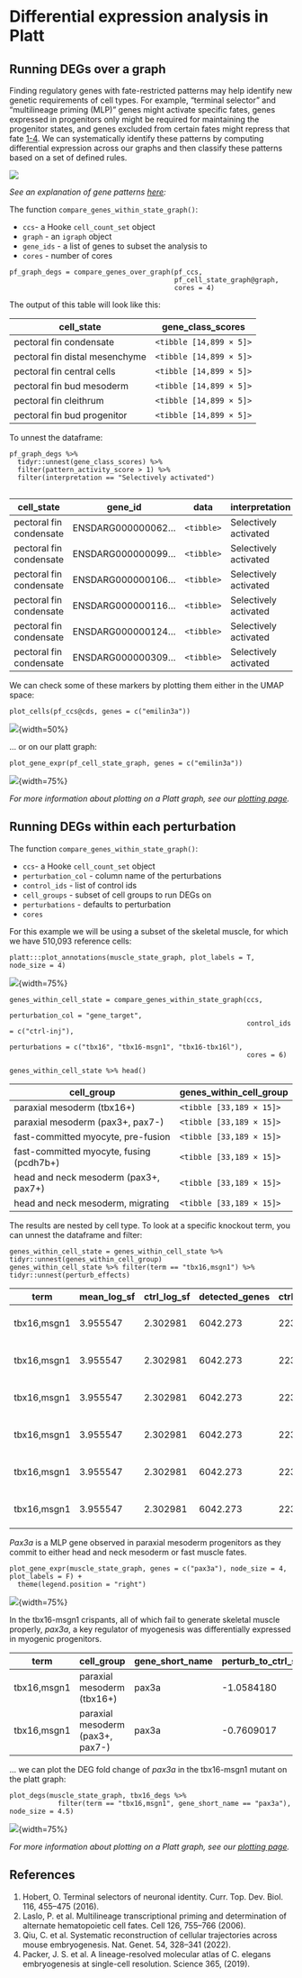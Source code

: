 # Differential expression analysis in Platt

## Running DEGs over a graph

Finding regulatory genes with fate-restricted patterns may help identify new genetic requirements of cell types. For example, “terminal selector” and “multilineage priming (MLP)” genes might activate specific fates, genes expressed in progenitors only might be required for maintaining the progenitor states, and genes excluded from certain fates might repress that fate [1-4](https://cole-trapnell-lab.github.io/platt/deg/#references). We can systematically identify these patterns by computing differential expression across our graphs and then classify these patterns based on a set of defined rules.  

![](assets/degs_over_graph.png)

_See an explanation of gene patterns [here](https://cole-trapnell-lab.github.io/platt/patterns/):_

The function `compare_genes_within_state_graph()`:

* `ccs`- a Hooke `cell_count_set` object
* `graph` - an `igraph` object
* `gene_ids` - a list of genes to subset the analysis to 
* `cores` - number of cores 

```
pf_graph_degs = compare_genes_over_graph(pf_ccs,
                                         pf_cell_state_graph@graph, 
                                         cores = 4)
```

The output of this table will look like this: 

| cell_state                     | gene_class_scores         |
|--------------------------------|---------------------------|
| pectoral fin condensate        | `<tibble [14,899 × 5]>`   |
| pectoral fin distal mesenchyme | `<tibble [14,899 × 5]>`   |
| pectoral fin central cells     | `<tibble [14,899 × 5]>`   |
| pectoral fin bud mesoderm      | `<tibble [14,899 × 5]>`   |
| pectoral fin cleithrum         | `<tibble [14,899 × 5]>`   |
| pectoral fin bud progenitor    | `<tibble [14,899 × 5]>`   |

To unnest the dataframe: 

```
pf_graph_degs %>% 
  tidyr::unnest(gene_class_scores) %>% 
  filter(pattern_activity_score > 1) %>%
  filter(interpretation == "Selectively activated")
  
```

| cell_state              | gene_id             | data    | interpretation       | pattern_activity_score | gene_short_name |
|-------------------------|---------------------|---------|----------------------|------------------------|-----------------|
| pectoral fin condensate | ENSDARG000000062…  | `<tibble>` | Selectively activated      | 1.02                   | ell2            |
| pectoral fin condensate | ENSDARG000000099…  | `<tibble>` | Selectively activated      | 2.16                   | slc38a5a        |
| pectoral fin condensate | ENSDARG000000106…  | `<tibble>` | Selectively activated      | 1.86                   | clic2           |
| pectoral fin condensate | ENSDARG000000116…  | `<tibble>` | Selectively activated      | 1.19                   | slc26a2         |
| pectoral fin condensate | ENSDARG000000124…  | `<tibble>` | Selectively activated      | 3.77                   | col11a2         |
| pectoral fin condensate | ENSDARG000000309…  | `<tibble>` | Selectively activated      | 2.00                   | mybl1           |

We can check some of these markers by plotting them either in the UMAP space:

```
plot_cells(pf_ccs@cds, genes = c("emilin3a"))
```

![](assets/pf_emilin3a.png){width=50%}

... or on our platt graph:

```
plot_gene_expr(pf_cell_state_graph, genes = c("emilin3a"))
```

![](assets/pf_graph_emilin3a.png){width=75%}

_For more information about plotting on a Platt graph, see our [plotting page](https://cole-trapnell-lab.github.io/platt/plotting)._

## Running DEGs within each perturbation

The function `compare_genes_within_state_graph()`: 

* `ccs`- a Hooke `cell_count_set` object
* `perturbation_col` - column name of the perturbations
* `control_ids` - list of control ids 
* `cell_groups` - subset of cell groups to run DEGs on 
* `perturbations` - defaults to perturbation
* `cores`

For this example we will be using a subset of the skeletal muscle, for which we have 510,093 reference cells: 

```
platt:::plot_annotations(muscle_state_graph, plot_labels = T, node_size = 4)

```
![](assets/muscle_anno.png){width=75%}


```
genes_within_cell_state = compare_genes_within_state_graph(ccs, 
                                                           perturbation_col = "gene_target", 
                                                           control_ids = c("ctrl-inj"), 
                                                           perturbations = c("tbx16", "tbx16-msgn1", "tbx16-tbx16l"),
                                                           cores = 6)
                                                           
genes_within_cell_state %>% head()

```

| cell_group                               | genes_within_cell_group | 
|------------------------------------------|-------------------------|
| paraxial mesoderm (tbx16+)               | `<tibble [33,189 × 15]>`  | 
| paraxial mesoderm (pax3+, pax7-)         | `<tibble [33,189 × 15]>`  | 
| fast-committed myocyte, pre-fusion       | `<tibble [33,189 × 15]>`  |
| fast-committed myocyte, fusing (pcdh7b+) | `<tibble [33,189 × 15]>`  |
| head and neck mesoderm (pax3+, pax7+)    | `<tibble [33,189 × 15]>`  |
| head and neck mesoderm, migrating        | `<tibble [33,189 × 15]>`  |

The results are nested by cell type. To look at a specific knockout term, you can unnest the dataframe and filter: 

```
genes_within_cell_state = genes_within_cell_state %>% tidyr::unnest(genes_within_cell_group)
genes_within_cell_state %>% filter(term == "tbx16,msgn1") %>% tidyr::unnest(perturb_effects)

```

| term       | mean_log_sf | ctrl_log_sf | detected_genes | ctrl_detected_genes | id                  | perturb_to_ctrl_raw_lfc | perturb_to_ctrl_raw_lfc_se | perturb_to_ctrl_raw_p_value | perturb_to_ctrl_shrunken_lfc | perturb_to_ctrl_shrunken_lfc_se | perturb_to_ctrl_p_value | effect_skew | log_mean_expression | coefficient_mode | cell_group                     |
|------------|------------|-------------|----------------|----------------------|----------------------|-------------------------|----------------------------|----------------------------|-----------------------------|-------------------------------|-------------------------|--------------|---------------------|-----------------|--------------------------------|
| tbx16,msgn1 | 3.955547   | 2.302981    | 6042.273       | 2235.279             | ENSDARG00000000002   | -0.08138754             | 0.8304913                  | 0.46096644                 | -0.007389409                | 0.25044809                    | 0.7034408               | -2.799458    | -5.560817           | -0.02203216     | paraxial mesoderm (tbx16+)     |
| tbx16,msgn1 | 3.955547   | 2.302981    | 6042.273       | 2235.279             | ENSDARG00000000018   | 0.88256012              | 0.3981750                  | 0.01332819                 | 0.314546764                 | 0.34338591                    | 0.3002582               | -2.799458    | -3.133384           | -0.02203216     | paraxial mesoderm (tbx16+)     |
| tbx16,msgn1 | 3.955547   | 2.302981    | 6042.273       | 2235.279             | ENSDARG00000000019   | 0.04861553              | 0.2461786                  | 0.42172566                 | 0.014027290                 | 0.13301079                    | 0.7339044               | -2.799458    | -2.514816           | -0.02203216     | paraxial mesoderm (tbx16+)     |
| tbx16,msgn1 | 3.955547   | 2.302981    | 6042.273       | 2235.279             | ENSDARG00000000068   | 0.03918378              | 0.3448263                  | 0.45476421                 | 0.008933895                 | 0.16490703                    | 0.7267108               | -2.799458    | -3.313506           | -0.02203216     | paraxial mesoderm (tbx16+)     |
| tbx16,msgn1 | 3.955547   | 2.302981    | 6042.273       | 2235.279             | ENSDARG00000000069   | 0.22385107              | 0.2309466                  | 0.16620371                 | 0.076271650                 | 0.15154521                    | 0.5804131               | -2.799458    | -2.281009           | -0.02203216     | paraxial mesoderm (tbx16+)     |
| tbx16,msgn1 | 3.955547   | 2.302981    | 6042.273       | 2235.279             | ENSDARG00000000086   | -0.04488597             | 0.1612511                  | 0.39036776                 | -0.014688242                | 0.09378365                    | 0.7574802               | -2.799458    | -1.528009           | -0.02203216     | paraxial mesoderm (tbx16+)     |

_Pax3a_ is a MLP gene observed in paraxial mesoderm progenitors as they commit to either head and neck mesoderm or fast muscle fates. 

```
plot_gene_expr(muscle_state_graph, genes = c("pax3a"), node_size = 4, plot_labels = F) + 
  theme(legend.position = "right")
```

![](assets/muscle_pax3a.png){width=75%}


In the tbx16-msgn1 crispants, all of which fail to generate skeletal muscle properly, _pax3a_, 
a key regulator of myogenesis was differentially expressed in myogenic progenitors. 


| term         | cell_group                          | gene_short_name | perturb_to_ctrl_shrunken_lfc | perturb_to_ctrl_p_value |
|-------------|-------------------------------------|----------------|------------------------------|-------------------------|
| tbx16,msgn1 | paraxial mesoderm (tbx16+)         | pax3a          | -1.0584180                   | 1.397403e-08           |
| tbx16,msgn1 | paraxial mesoderm (pax3+, pax7-)  | pax3a          | -0.7609017                   | 2.913705e-05           |



... we can plot the DEG fold change of _pax3a_ in the tbx16-msgn1 mutant on the platt graph: 

```
plot_degs(muscle_state_graph, tbx16_degs %>% 
            filter(term == "tbx16,msgn1", gene_short_name == "pax3a"), node_size = 4.5)
```

![](assets/muscle_pax3a_deg.png){width=75%}

_For more information about plotting on a Platt graph, see our [plotting page](https://cole-trapnell-lab.github.io/platt/plotting)._


## References
1.	Hobert, O. Terminal selectors of neuronal identity. Curr. Top. Dev. Biol. 116, 455–475 (2016).
2.	Laslo, P. et al. Multilineage transcriptional priming and determination of alternate hematopoietic cell fates. Cell 126, 755–766 (2006).
3.	Qiu, C. et al. Systematic reconstruction of cellular trajectories across mouse embryogenesis. Nat. Genet. 54, 328–341 (2022).
4.	Packer, J. S. et al. A lineage-resolved molecular atlas of C. elegans embryogenesis at single-cell resolution. Science 365, (2019).

